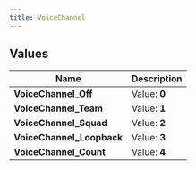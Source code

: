```yaml
---
title: VoiceChannel
---
```


## Values
| Name | Description |
| ---- | ----------- |
| **VoiceChannel_Off** | Value: **0** |
| **VoiceChannel_Team** | Value: **1** |
| **VoiceChannel_Squad** | Value: **2** |
| **VoiceChannel_Loopback** | Value: **3** |
| **VoiceChannel_Count** | Value: **4** |

